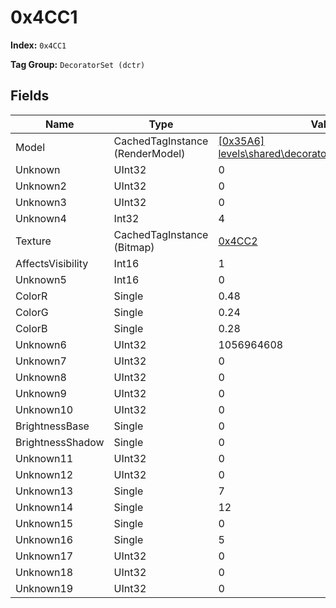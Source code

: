 # 0x4CC1

**Index:** ```0x4CC1```

**Tag Group:** ```DecoratorSet (dctr)```

## Fields

Name	| Type	| Value
---	|---	|---	|
Model	|CachedTagInstance (RenderModel)	|[[0x35A6] levels\shared\decorators\wildgrass\wildgrass](../RenderModel/35A6.md)
Unknown	|UInt32	|0
Unknown2	|UInt32	|0
Unknown3	|UInt32	|0
Unknown4	|Int32	|4
Texture	|CachedTagInstance (Bitmap)	|[0x4CC2](../Bitmap/4CC2.md)
AffectsVisibility	|Int16	|1
Unknown5	|Int16	|0
ColorR	|Single	|0.48
ColorG	|Single	|0.24
ColorB	|Single	|0.28
Unknown6	|UInt32	|1056964608
Unknown7	|UInt32	|0
Unknown8	|UInt32	|0
Unknown9	|UInt32	|0
Unknown10	|UInt32	|0
BrightnessBase	|Single	|0
BrightnessShadow	|Single	|0
Unknown11	|UInt32	|0
Unknown12	|UInt32	|0
Unknown13	|Single	|7
Unknown14	|Single	|12
Unknown15	|Single	|0
Unknown16	|Single	|5
Unknown17	|UInt32	|0
Unknown18	|UInt32	|0
Unknown19	|UInt32	|0


